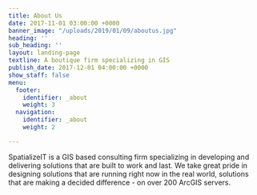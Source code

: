 ```yaml
---
title: About Us
date: 2017-11-01 03:00:00 +0000
banner_image: "/uploads/2019/01/09/aboutus.jpg"
heading: ''
sub_heading: ''
layout: landing-page
textline: A boutique firm specializing in GIS
publish_date: 2017-12-01 04:00:00 +0000
show_staff: false
menu:
  footer:
    identifier: _about
    weight: 3
  navigation:
    identifier: _about
    weight: 2

---
```

SpatializeIT is a GIS based consulting firm specializing in developing and delivering solutions that are built to work and last. We take great pride in designing solutions that are running right now in the real world, solutions that are making a decided difference - on over 200 ArcGIS servers. 